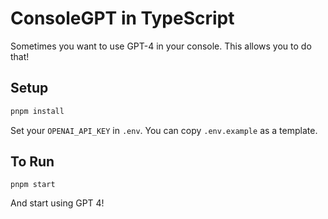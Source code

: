 # ConsoleGPT in TypeScript

Sometimes you want to use GPT-4 in your console. This allows you to do that!

## Setup

```bash
pnpm install
```

Set your `OPENAI_API_KEY` in `.env`. You can copy `.env.example` as a template. 

## To Run
```
pnpm start
```

And start using GPT 4!
